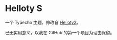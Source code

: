 # Helloty S
一个 Typecho 主题，修改自 [Helloty2](https://www.zzfly.net/typecho-theme-helloty2/)。

已无实用意义，以我在 GitHub 的第一个项目为理由保留。
